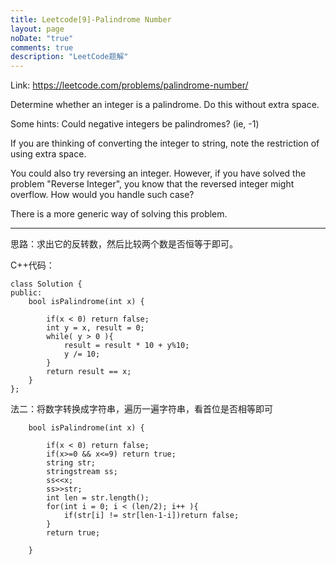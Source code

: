 ```yaml
---
title: Leetcode[9]-Palindrome Number
layout: page
noDate: "true"
comments: true
description: "LeetCode题解" 
---
```

<article class="post post-type-normal" itemscope="" itemtype="http://schema.org/Article" style="opacity: 1; transform: translateY(0px);">

Link: https://leetcode.com/problems/palindrome-number/

Determine whether an integer is a palindrome. Do this without extra space.

Some hints:
Could negative integers be palindromes? (ie, -1)

If you are thinking of converting the integer to string, note the restriction of using extra space.

You could also try reversing an integer. However, if you have solved the problem "Reverse Integer", you know that the reversed integer might overflow. How would you handle such case?

There is a more generic way of solving this problem.

-------------

思路：求出它的反转数，然后比较两个数是否恒等于即可。

C++代码：


```
class Solution {
public:
    bool isPalindrome(int x) {
        
        if(x < 0) return false;
        int y = x, result = 0;
        while( y > 0 ){
            result = result * 10 + y%10;
            y /= 10;
        }
        return result == x;
    }
};

```

法二：将数字转换成字符串，遍历一遍字符串，看首位是否相等即可

```
    bool isPalindrome(int x) {
        
        if(x < 0) return false;
        if(x>=0 && x<=9) return true;
        string str;
        stringstream ss;
        ss<<x;
        ss>>str;
        int len = str.length();
        for(int i = 0; i < (len/2); i++ ){
            if(str[i] != str[len-1-i])return false;
        }
        return true;
        
    }
```


</article>
